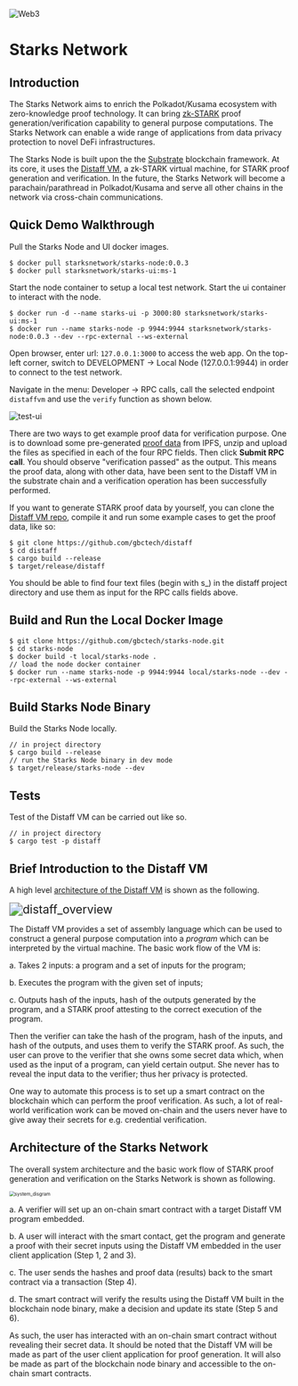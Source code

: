 ![Web3](https://ipfs.io/ipfs/QmYxpgfvbLB5mk6fB5CtfZkex3oJfVs1b6MNJMYnbu9Mdb)

# Starks Network

## Introduction

The Starks Network aims to enrich the Polkadot/Kusama ecosystem with zero-knowledge proof technology. It can bring [zk-STARK](https://vitalik.ca/general/2017/11/09/starks_part_1.html) proof generation/verification capability to general purpose computations. The Starks Network can enable a wide range of applications from data privacy protection to novel DeFi infrastructures. 

The Starks Node is built upon the the [Substrate](https://github.com/paritytech/substrate) blockchain framework. At its core, it uses the [Distaff VM](https://github.com/GuildOfWeavers/distaff), a zk-STARK virtual machine, for STARK proof generation and verification. In the future, the Starks Network will become a parachain/parathread in Polkadot/Kusama and serve all other chains in the network via cross-chain communications. 

## Quick Demo Walkthrough

Pull the Starks Node and UI docker images.

```
$ docker pull starksnetwork/starks-node:0.0.3
$ docker pull starksnetwork/starks-ui:ms-1
```

Start the node container to setup a local test network. Start the ui container to interact with the node. 

```
$ docker run -d --name starks-ui -p 3000:80 starksnetwork/starks-ui:ms-1
$ docker run --name starks-node -p 9944:9944 starksnetwork/starks-node:0.0.3 --dev --rpc-external --ws-external
```

Open browser, enter url: `127.0.0.1:3000` to access the web app. On the top-left corner, switch to DEVELOPMENT -> Local Node (127.0.0.1:9944) in order to connect to the test network. 

Navigate in the menu: Developer -> RPC calls, call the selected endpoint `distaffvm` and use the `verify` function as shown below. 

![test-ui](https://ipfs.io/ipfs/QmSsxSvyCTmheY3TvU84YW9DuyBgBKicrwesr4ymB511yF)

There are two ways to get example proof data for verification purpose. One is to download some pre-generated [proof data](https://ipfs.io/ipfs/QmbuemBkvXpN1e1goFx5kEtA8RJS2fjyAeqCboNG8vrDfU) from IPFS, unzip and upload the files as specified in each of the four RPC fields. Then click **Submit RPC call**. You should observe "verification passed" as the output. This means the proof data, along with other data, have been sent to the Distaff VM in the substrate chain and a verification operation has been successfully performed. 

If you want to generate STARK proof data by yourself, you can clone the [Distaff VM repo](https://github.com/gbctech/distaff), compile it and run some example cases to get the proof data, like so:

```
$ git clone https://github.com/gbctech/distaff
$ cd distaff
$ cargo build --release
$ target/release/distaff
```

You should be able to find four text files (begin with s_) in the distaff project directory and use them as input for the RPC calls fields above. 

## Build and Run the Local Docker Image 

```
$ git clone https://github.com/gbctech/starks-node.git
$ cd starks-node
$ docker build -t local/starks-node .
// load the node docker container
$ docker run --name starks-node -p 9944:9944 local/starks-node --dev --rpc-external --ws-external
```

## Build Starks Node Binary

Build the Starks Node locally. 

```
// in project directory
$ cargo build --release
// run the Starks Node binary in dev mode
$ target/release/starks-node --dev
```

## Tests

Test of the Distaff VM can be carried out like so.

```
// in project directory
$ cargo test -p distaff
```

## Brief Introduction to the Distaff VM

A high level [architecture of the Distaff VM](https://ethresear.ch/t/a-sketch-for-a-stark-based-vm/7048) is shown as the following.

<img src="https://ipfs.io/ipfs/QmU2wmw6nVGXjQhANtMymd6KSnkubmNPNAe2qxzY1aHZVf" alt="distaff_overview" style="zoom:150%;" />

The Distaff VM provides a set of assembly language which can be used to construct a general purpose computation into a *program* which can be interpreted by the virtual machine. The basic work flow of the VM is:

a. Takes 2 inputs: a program and a set of inputs for the program;

b. Executes the program with the given set of inputs;

c. Outputs hash of the inputs, hash of the outputs generated by the program, and a STARK proof attesting to the correct execution of the program.

Then the verifier can take the hash of the program, hash of the inputs, and hash of the outputs, and uses them to verify the STARK proof. As such, the user can prove to the verifier that she owns some secret data which, when used as the input of a program, can yield certain output. She never has to reveal the input data to the verifier; thus her privacy is protected.  

One way to automate this process is to set up a smart contract on the blockchain which can perform the proof verification. As such, a lot of real-world verification work can be moved on-chain and the users never have to give away their secrets for e.g. credential verification. 

## Architecture of the Starks Network 

The overall system architecture and the basic work flow of STARK proof generation and verification on the Starks Network is shown as following.

<img src="https://ipfs.io/ipfs/QmSDsZZngwipBuKkkXqqfjt8NQPXSpv4BvqqScrJ2gejzB" alt="system_disgram" style="zoom:60%;" />

a. A verifier will set up an on-chain smart contract with a target Distaff VM program embedded.

b. A user will interact with the smart contact, get the program and generate a proof with their secret inputs using the Distaff VM embedded in the user client application (Step 1, 2 and 3). 

c. The user sends the hashes and proof data (results) back to the smart contract via a transaction (Step 4).

d. The smart contract will verify the results using the Distaff VM built in the blockchain node binary, make a decision and update its state (Step 5 and 6).

As such, the user has interacted with an on-chain smart contract without revealing their secret data. It should be noted that the Distaff VM will be made as part of the user client application for proof generation. It will also be made as part of the blockchain node binary and accessible to the on-chain smart contracts. 











